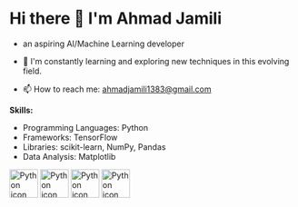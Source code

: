 # Hi there 👋 I'm Ahmad Jamili 

- an aspiring AI/Machine Learning developer
  
- 🌱 I'm constantly learning and exploring new techniques in this evolving field.

- 📫 How to reach me: ahmadjamili1383@gmail.com

**Skills:**
- Programming Languages: Python
- Frameworks: TensorFlow
- Libraries: scikit-learn, NumPy, Pandas
- Data Analysis: Matplotlib
<img src="https://s3.dualstack.us-east-2.amazonaws.com/pythondotorg-assets/media/community/logos/python-logo-only.png" width="50" height="50" alt="Python icon">
<img src="https://upload.wikimedia.org/wikipedia/commons/thumb/0/05/Scikit_learn_logo_small.svg/180px-Scikit_learn_logo_small.svg.png" width="50" height="50" alt="Python icon">
<img src="https://www.jumpingrivers.com/blog/customising-matplotlib/matplot_title_logo.png" width="50" height="50" alt="Python icon">
<img src="https://upload.wikimedia.org/wikipedia/commons/thumb/2/2d/Tensorflow_logo.svg/173px-Tensorflow_logo.svg.png" width="50" height="50" alt="Python icon">
